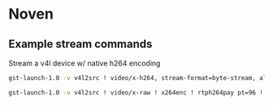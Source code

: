 # Noven

## Example stream commands

Stream a v4l device w/ native h264 encoding

```bash
gst-launch-1.0 -v v4l2src ! video/x-h264, stream-format=byte-stream, alignment=au, width=1920, height=1080, pixel-aspect-ratio=1/1, framerate=30/1 ! rtph264pay pt=96 ! udpsink host=127.0.0.1 port=5000
```


```bash
gst-launch-1.0 -v v4l2src ! video/x-raw ! x264enc ! rtph264pay pt=96 ! udpsink host=127.0.0.1 port=5000
```
